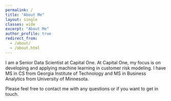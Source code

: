 ```yaml
---
permalink: /
title: "About Me"
layout: single
classes: wide
excerpt: "About Me"
author_profile: true
redirect_from: 
  - /about/
  - /about.html
---
```


I am a Senior Data Scientist at Capital One. At Capital One, my focus is on developing and applying machine learning in customer risk modeling. I have MS in CS from Georgia Institute of Technology and MS in Business Analytics from University of Minnesota.

Please feel free to contact me with any questions or if you want to get in touch.
